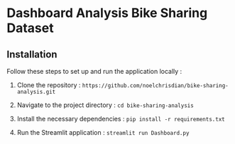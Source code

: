 # Dashboard Analysis Bike Sharing Dataset

## Installation 
Follow these steps to set up and run the application locally :

1. Clone the repository : `https://github.com/noelchrisdian/bike-sharing-analysis.git`

2. Navigate to the project directory : `cd bike-sharing-analysis` 

3. Install the necessary dependencies : `pip install -r requirements.txt`

4. Run the Streamlit application : `streamlit run Dashboard.py`
